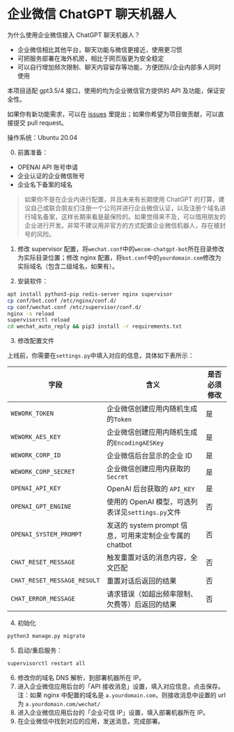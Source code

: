 # 企业微信 ChatGPT 聊天机器人

为什么使用企业微信接入 ChatGPT 聊天机器人？
- 企业微信相比其他平台，聊天功能与微信更接近，使用更习惯
- 可把服务部署在海外机房，相比于网页版更为安全稳定
- 可以自行增加频次限制、聊天内容留存等功能，方便团队/企业内部多人同时使用

本项目适配 gpt3.5/4 接口，使用的均为企业微信官方提供的 API 及功能，保证安全性。

如果你有新功能需求，可以在 [issues](https://github.com/buaabarty/wecom-chatgpt-bot/issues) 里提出；如果你希望为项目做贡献，可以直接提交 pull request。

操作系统：Ubuntu 20.04

0. 前置准备：
- OPENAI API 账号申请
- 企业认证的企业微信账号
- 企业名下备案的域名

> 如果你不是在企业内进行配置，并且未来有长期使用 ChatGPT 的打算，建议自己或联合朋友们注册一个公司并进行企业微信认证，以及注册个域名进行域名备案，这样长期来看是最保险的。如果觉得来不及，可以借用朋友的企业进行开发。非常不建议用非官方的方式配置企业微信机器人，存在被封号的风险。

1. 修改 supervisor 配置，将`wechat.conf`中的`wecom-chatgpt-bot`所在目录修改为实际目录位置；修改 nginx 配置，将`bot.conf`中的`yourdomain.com`修改为实际域名（包含二级域名，如果有）。

2. 安装软件：

```bash
apt install python3-pip redis-server nginx supervisor
cp conf/bot.conf /etc/nginx/conf.d/
cp conf/wechat.conf /etc/supervisor/conf.d/
nginx -s reload
supervisorctl reload
cd wechat_auto_reply && pip3 install -r requirements.txt
```


3. 修改配置文件

上线前，你需要在`settings.py`中填入对应的信息，具体如下表所示：

| 字段 | 含义 | 是否必须修改 |
|-|-|-|
|`WEWORK_TOKEN`|企业微信创建应用内随机生成的`Token`|是|
|`WEWORK_AES_KEY`|企业微信创建应用内随机生成的`EncodingAESKey`|是|
|`WEWORK_CORP_ID`|企业微信后台显示的企业 ID|是|
|`WEWORK_CORP_SECRET`|企业微信创建应用内获取的`Secret`|是|
|`OPENAI_API_KEY`|OpenAI 后台获取的 `API_KEY`|是|
|`OPENAI_GPT_ENGINE`|使用的 OpenAI 模型，可选列表详见`settings.py`文件|否|
|`OPENAI_SYSTEM_PROMPT`|发送的 system prompt 信息，可用来定制企业专属的 chatbot|否|
|`CHAT_RESET_MESSAGE`|触发重置对话的消息内容，全文匹配|否|
|`CHAT_RESET_MESSAGE_RESULT`|重置对话后返回的结果|否|
|`CHAT_ERROR_MESSAGE`|请求错误（如超出频率限制、欠费等）后返回的结果|否|


4. 初始化
```bash
python3 manage.py migrate
```

5. 启动/重启服务：

```bash
supervisorctl restart all
```

6. 修改你的域名 DNS 解析，到部署机器所在 IP。
7. 进入企业微信应用后台的「API 接收消息」设置，填入对应信息，点击保存。注：如果 nginx 中配置的域名是 `a.yourdomain.com`，则接收消息中设置的 url 为 `a.yourdomain.com/wechat/`
8. 进入企业微信应用后台的「企业可信 IP」设置，填入部署机器所在 IP。
9. 在企业微信中找到对应的应用，发送消息，完成部署。
